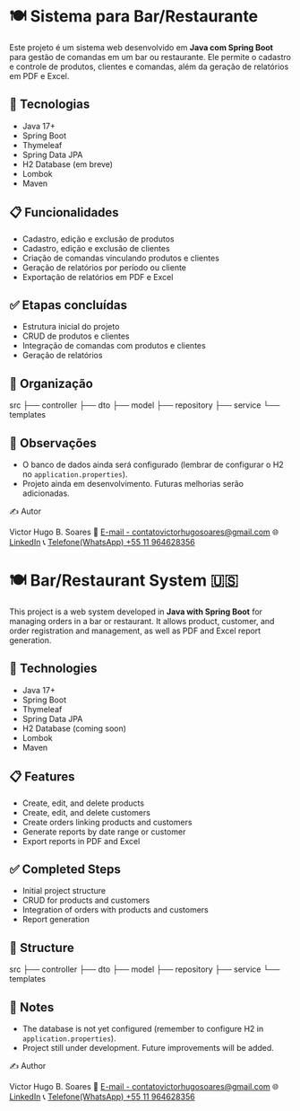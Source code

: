 
# 🍽️ Sistema para Bar/Restaurante

Este projeto é um sistema web desenvolvido em **Java com Spring Boot** para gestão de comandas em um bar ou restaurante. Ele permite o cadastro e controle de produtos, clientes e comandas, além da geração de relatórios em PDF e Excel.

## 🔧 Tecnologias

- Java 17+
- Spring Boot
- Thymeleaf
- Spring Data JPA
- H2 Database (em breve)
- Lombok
- Maven

## 📋 Funcionalidades

- Cadastro, edição e exclusão de produtos
- Cadastro, edição e exclusão de clientes
- Criação de comandas vinculando produtos e clientes
- Geração de relatórios por período ou cliente
- Exportação de relatórios em PDF e Excel

## ✅ Etapas concluídas

- Estrutura inicial do projeto
- CRUD de produtos e clientes
- Integração de comandas com produtos e clientes
- Geração de relatórios

## 📁 Organização

src
├── controller
├── dto
├── model
├── repository
├── service
└── templates


## 📌 Observações

- O banco de dados ainda será configurado (lembrar de configurar o H2 no `application.properties`).
- Projeto ainda em desenvolvimento. Futuras melhorias serão adicionadas.

✍️ Autor 

Victor Hugo B. Soares
📧 [E-mail - contatovictorhugosoares@gmail.com](contatovictorhugosoares@gmail.com)
🌐 [LinkedIn](https://linkedin.com/in/okvictorhugo)
📞 [Telefone(WhatsApp) +55 11 964628356](https://wa.me/+5511964628356)


# 🍽️ Bar/Restaurant System 🇺🇸

This project is a web system developed in **Java with Spring Boot** for managing orders in a bar or restaurant. It allows product, customer, and order registration and management, as well as PDF and Excel report generation.

## 🔧 Technologies

- Java 17+  
- Spring Boot  
- Thymeleaf  
- Spring Data JPA  
- H2 Database (coming soon)  
- Lombok  
- Maven  

## 📋 Features

- Create, edit, and delete products  
- Create, edit, and delete customers  
- Create orders linking products and customers  
- Generate reports by date range or customer  
- Export reports in PDF and Excel  

## ✅ Completed Steps

- Initial project structure  
- CRUD for products and customers  
- Integration of orders with products and customers  
- Report generation  

## 📁 Structure

src
├── controller
├── dto
├── model
├── repository
├── service
└── templates


## 📌 Notes

- The database is not yet configured (remember to configure H2 in `application.properties`).  
- Project still under development. Future improvements will be added.  


✍️ Author 

Victor Hugo B. Soares
📧 [E-mail - contatovictorhugosoares@gmail.com](contatovictorhugosoares@gmail.com)
🌐 [LinkedIn](https://linkedin.com/in/okvictorhugo)
📞 [Telefone(WhatsApp) +55 11 964628356](https://wa.me/+5511964628356)

